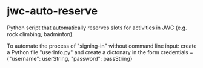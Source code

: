 # jwc-auto-reserve

Python script that automatically reserves slots for activities in JWC (e.g. rock climbing, badminton).

To automate the process of "signing-in" without command line input:
    create a Python file "userInfo.py" and create a dictonary in the form
    credentials = {"username": userString, "password": passString}